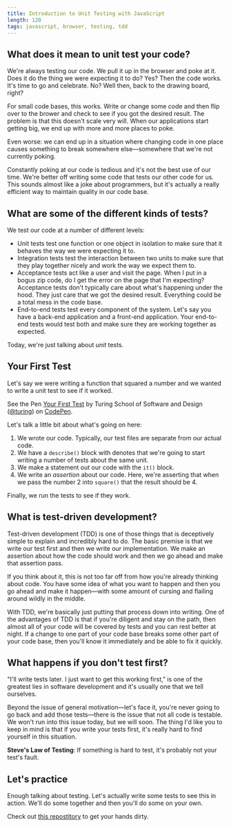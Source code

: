 ```yaml
---
title: Introduction to Unit Testing with JavaScript
length: 120
tags: javascript, browser, testing, tdd
---
```


## What does it mean to unit test your code?

We're always testing our code. We pull it up in the browser and poke at it. Does it do the thing we were expecting it to do? Yes? Then the code works. It's time to go and celebrate. No? Well then, back to the drawing board, right?

For small code bases, this works. Write or change some code and then flip over to the brower and check to see if you got the desired result. The problem is that this doesn't scale very will. When our applications start getting big, we end up with more and more places to poke.

Even worse: we can end up in a situation where changing code in one place causes something to break somewhere else—somewhere that we're not currently poking.

Constantly poking at our code is tedious and it's not the best use of our time. We're better off writing some code that tests our other code for us. This sounds almost like a joke about programmers, but it's actually a really efficient way to maintain quality in our code base.

## What are some of the different kinds of tests?

We test our code at a number of different levels:

- Unit tests test one function or one object in isolation to make sure that it behaves the way we were expecting it to.
- Integration tests test the interaction between two units to make sure that they play together nicely and work the way we expect them to.
- Acceptance tests act like a user and visit the page. When I put in a bogus zip code, do I get the error on the page that I'm expecting? Acceptance tests don't typically care about what's happening under the hood. They just care that we got the desired result. Everything could be a total mess in the code base.
- End-to-end tests test every component of the system. Let's say you have a back-end application and a front-end application. Your end-to-end tests would test both and make sure they are working together as expected.

Today, we're just talking about _unit_ tests.

## Your First Test

Let's say we were writing a function that squared a number and we wanted to write a unit test to see if it worked.

<p data-height="300" data-theme-id="23788" data-slug-hash="VjzroE" data-default-tab="js,result" data-user="turing" data-embed-version="2" class="codepen">See the Pen <a href="http://codepen.io/team/turing/pen/VjzroE/">Your First Test</a> by Turing School of Software and Design (<a href="http://codepen.io/turing">@turing</a>) on <a href="http://codepen.io">CodePen</a>.</p>
<script async src="//assets.codepen.io/assets/embed/ei.js"></script>

Let's talk a little bit about what's going on here:

1. We wrote our code. Typically, our test files are separate from our actual code.
2. We have a `describe()` block with denotes that we're going to start writing a number of tests about the same unit.
3. We make a statement out our code with the `it()` block.
4. We write an _assertion_ about our code. Here, we're asserting that when we pass the number 2 into `square()` that the result should be 4.

Finally, we run the tests to see if they work.

## What is test-driven development?

Test-driven development (TDD) is one of those things that is deceptively simple to explain and incredibly hard to do. The basic premise is that we write our test first and then we write our implementation. We make an assertion about how the code should work and then we go ahead and make that assertion pass.

If you think about it, this is not too far off from how you're already thinking about code. You have some idea of what you want to happen and then you go ahead and make it happen—with some amount of cursing and flailing around wildly in the middle.

With TDD, we're basically just putting that process down into writing. One of the advantages of TDD is that if you're diligent and stay on the path, then almost all of your code will be covered by tests and you can rest better at night. If a change to one part of your code base breaks some other part of your code base, then you'll know it immediately and be able to fix it quickly.

## What happens if you don't test first?

"I'll write tests later. I just want to get this working first," is one of the greatest lies in software development and it's usually one that we tell ourselves.

Beyond the issue of general motivation—let's face it, you're never going to go back and add those tests—there is the issue that not all code is testable. We won't run into this issue today, but we will soon. The thing I'd like you to keep in mind is that if you write your tests first, it's really hard to find yourself in this situation.

**Steve's Law of Testing**: If something is hard to test, it's probably not your test's fault.

## Let's practice

Enough talking about testing. Let's actually write some tests to see this in action. We'll do some together and then you'll do some on your own.

Check out [this repostitory][rep] to get your hands dirty.

[rep]: http://github.com/turingschool-examples/testing-javascript
